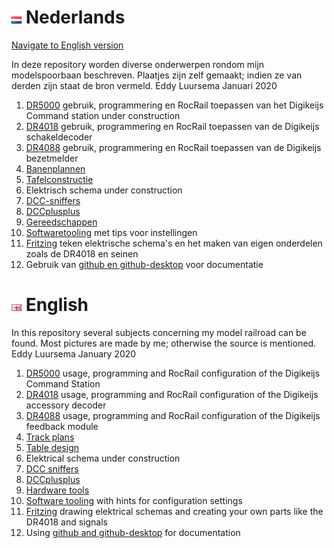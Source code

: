 # ![Nederlandse vlag](./images/nl.gif) Nederlands

[Navigate to English version](#English)

In deze repository worden diverse onderwerpen rondom mijn modelspoorbaan beschreven. Plaatjes zijn zelf gemaakt; indien ze van derden zijn staat de bron vermeld.
Eddy Luursema Januari 2020

1. [DR5000](/DR5000/README.md) gebruik, programmering en RocRail toepassen van het Digikeijs Command station under construction
2. [DR4018](/DR4018/README.md) gebruik, programmering en RocRail toepassen van de Digikeijs schakeldecoder   
3. [DR4088](/DR4088/README.md) gebruik, programmering en RocRail toepassen van de Digikeijs bezetmelder
4. [Banenplannen](/Track/README.md)
5. [Tafelconstructie](/Table/README.md)
6. Elektrisch schema under construction
7. [DCC-sniffers](./DCCsniffers/README.md)
8. [DCCplusplus](./DCCplusplus/README.md)
9. [Gereedschappen](./Hardwaretooling/README.md)
10. [Softwaretooling](./Softwaretooling.md) met tips voor instellingen
11. [Fritzing](./Fritzing/README.md) teken elektrische schema's en het maken van eigen onderdelen zoals de DR4018 en seinen
12. Gebruik van [github en github-desktop](/Github/README.md) voor documentatie

# ![English flag](./images/gb.gif) English

In this repository several subjects concerning my model railroad can be found. Most pictures are made by me; otherwise the source is mentioned.
Eddy Luursema January 2020

1. [DR5000](/DR5000/README.md) usage, programming and RocRail configuration of the Digikeijs Command Station
2. [DR4018](/DR4018/README.md) usage, programming and RocRail configuration of the Digikeijs accessory decoder   
3. [DR4088](/DR4088/README.md) usage, programming and RocRail configuration of the Digikeijs feedback module
4. [Track plans](/Track/README.md)
5. [Table design](/Table/README.md)
6. Elektrical schema under construction
7. [DCC sniffers](./DCCsniffers/README.md)
8. [DCCplusplus](./DCCplusplus/README.md)
9. [Hardware tools](./Hardwaretooling/README.md)
10. [Software tooling](./Softwaretooling.md) with hints for configuration settings
11. [Fritzing](./Fritzing/README.md) drawing elektrical schemas and creating your own parts like the DR4018 and signals
12. Using [github and github-desktop](/Github/README.md) for documentation
